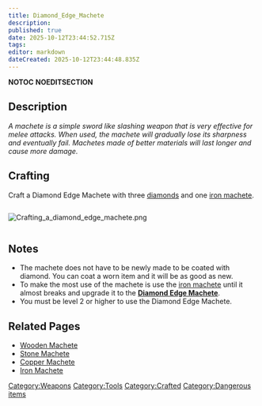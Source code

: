```yaml
---
title: Diamond_Edge_Machete
description: 
published: true
date: 2025-10-12T23:44:52.715Z
tags: 
editor: markdown
dateCreated: 2025-10-12T23:44:48.835Z
---
```


__NOTOC__ __NOEDITSECTION__

## Description

*A machete is a simple sword like slashing weapon that is very effective
for melee attacks. When used, the machete will gradually lose its
sharpness and eventually fail. Machetes made of better materials will
last longer and cause more damage.*

## Crafting

Craft a Diamond Edge Machete with three [diamonds](Recipaedia/Minerals/Diamond.md "wikilink")
and one [iron machete](Iron_Machete "wikilink").

<div style="overflow: hidden">

![Crafting_a_diamond_edge_machete.png](Crafting_a_diamond_edge_machete.png
"Crafting_a_diamond_edge_machete.png")

</div>

## Notes

  - The machete does not have to be newly made to be coated with
    diamond. You can coat a worn item and it will be as good as new.
  - To make the most use of the machete is use the [iron
    machete](Iron_Machete "wikilink") until it almost breaks and upgrade
    it to the <strong>[Diamond Edge
    Machete](Diamond_Edge_Machete "wikilink")</strong>.
  - You must be level 2 or higher to use the Diamond Edge Machete.

## Related Pages

  - [Wooden Machete](Wooden_Machete "wikilink")
  - [Stone Machete](Stone_Machete "wikilink")
  - [Copper Machete](Copper_Machete "wikilink")
  - [Iron Machete](Iron_Machete "wikilink")

[Category:Weapons](Category:Weapons "wikilink")
[Category:Tools](Category:Tools "wikilink")
[Category:Crafted](Category:Crafted "wikilink") [Category:Dangerous
items](Category:Dangerous_items "wikilink")